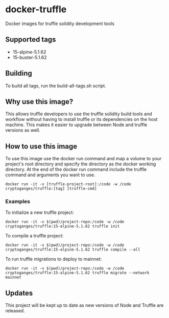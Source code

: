 # docker-truffle
Docker images for truffle solidity development tools

## Supported tags

- 15-alpine-5.1.62
- 15-buster-5.1.62

## Building

To build all tags, run the build-all-tags.sh script.

## Why use this image?

This allows truffle developers to use the truffle solidity build tools and workflow without having to install truffle or its dependencies on the host machine.  This makes it easier to upgrade between Node and truffle versions as well.

## How to use this image

To use this image use the docker run command and map a volume to your project's root directory and specify the directory as the docker working directory.  At the end of the docker run command include the truffle command and arguments you want to use.  

```
docker run -it -v [truffle-project-root]:/code -w /code cryptoganges/truffle:[tag] [truffle-cmd]
```

### Examples

To initialize a new truffle project:

```
docker run -it -v $(pwd)/project-repo:/code -w /code cryptoganges/truffle:15-alpine-5.1.62 truffle init
```

To compile a truffle project:

```
docker run -it -v $(pwd)/project-repo:/code -w /code cryptoganges/truffle:15-alpine-5.1.62 truffle compile --all
```

To run truffle migrations to deploy to mainnet:

```
docker run -it -v $(pwd)/project-repo:/code -w /code cryptoganges/truffle:15-alpine-5.1.62 truffle migrate --network mainnet
```

## Updates

This project will be kept up to date as new versions of Node and Truffle are released.